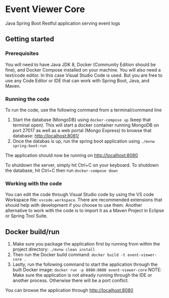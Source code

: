 # Event Viewer Core

Java Spring Boot Restful application serving event logs

## Getting started

### Prerequisites

You will need to have Java JDK 8, Docker (Community Edition should be fine), and Docker Compose installed on your machine. You will also need a text/code editor. In this case Visual Studio Code is used. But you are free to use any Code Editor or IDE that can work with Spring Boot, Java, and Maven.

### Running the code

To run the code, use the following command from a terminal/command line

1. Start the database (MongoDB) using `docker-compose up` (keep that terminal open). This will start a docker container running MongoDB on port 27017 as well as a web portal (Mongo Express) to browse that database: <http://localhost:8081/>
2. Once the databas is up, run the spring boot application using `./mvnw spring-boot:run`

The application should now be running on <http://localhost:8080>

To shutdown the server, simply hit Ctrl+C on your keyboard. To shutdown the database, hit Ctrl+C then run `docker-compose down`

### Working with the code

You can edit the code through Visual Studio code by using the VS code Workspace file: `vscode.workspace`. There are recommended extensions that should help with development if you choose to use them. Another alternative to work with the code is to import it as a Maven Project in Eclipse or Spring Tool Suite.

## Docker build/run

1. Make sure you package the application first by running from within the project directory:
   `./mvnw clean install`
2. Then run the Docker build command:
   `docker build -t event-viewer-core .`
3. Lastly, run the following command to start the application through the built Docker image:
   `docker run -p 8080:8080 event-viewer-core`
   NOTE: Make sure the application is not already running through the IDE or another process. Otherwise there will be a port conflict.

You can browse the application through <http://localhost:8080>
